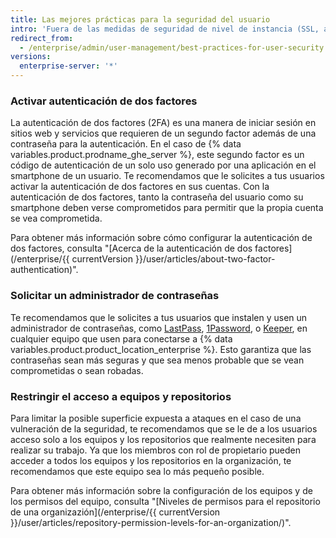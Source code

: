 ```yaml
---
title: Las mejores prácticas para la seguridad del usuario
intro: 'Fuera de las medidas de seguridad de nivel de instancia (SSL, aislamiento de subdominio, configuración de firewall) que un administrador de sitio puede implementar, hay pasos que tus usuarios pueden tomar para ayudar a proteger {% data variables.product.product_location_enterprise %}.'
redirect_from:
  - /enterprise/admin/user-management/best-practices-for-user-security
versions:
  enterprise-server: '*'
---
```


### Activar autenticación de dos factores

La autenticación de dos factores (2FA) es una manera de iniciar sesión en sitios web y servicios que requieren de un segundo factor además de una contraseña para la autenticación. En el caso de {% data variables.product.prodname_ghe_server %}, este segundo factor es un código de autenticación de un solo uso generado por una aplicación en el smartphone de un usuario. Te recomendamos que le solicites a tus usuarios activar la autenticación de dos factores en sus cuentas. Con la autenticación de dos factores, tanto la contraseña del usuario como su smartphone deben verse comprometidos para permitir que la propia cuenta se vea comprometida.

Para obtener más información sobre cómo configurar la autenticación de dos factores, consulta "[Acerca de la autenticación de dos factores](/enterprise/{{ currentVersion }}/user/articles/about-two-factor-authentication)".

### Solicitar un administrador de contraseñas

Te recomendamos que le solicites a tus usuarios que instalen y usen un administrador de contraseñas, como [LastPass](https://lastpass.com/), [1Password](https://1password.com/), o [Keeper](https://keepersecurity.com/), en cualquier equipo que usen para conectarse a {% data variables.product.product_location_enterprise %}. Esto garantiza que las contraseñas sean más seguras y que sea menos probable que se vean comprometidas o sean robadas.

### Restringir el acceso a equipos y repositorios

Para limitar la posible superficie expuesta a ataques en el caso de una vulneración de la seguridad, te recomendamos que se le de a los usuarios acceso solo a los equipos y los repositorios que realmente necesiten para realizar su trabajo. Ya que los miembros con rol de propietario pueden acceder a todos los equipos y los repositorios en la organización, te recomendamos que este equipo sea lo más pequeño posible.

Para obtener más información sobre la configuración de los equipos y de los permisos del equipo, consulta "[Niveles de permisos para el repositorio de una organizazión](/enterprise/{{ currentVersion }}/user/articles/repository-permission-levels-for-an-organization/)".
